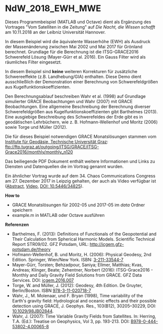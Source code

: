 # NdW_2018_EWH_MWE
Dieses Programmbeispiel (MATLAB und Octave) dient als Ergänzung des Vortrages "Vom Satelliten in die Zeitung" auf *Die Nacht, die Wissen schafft* am 10.11.2018 an der Leibniz Universität Hannover.

In diesem Beispiel wird die äquivalente Wasserhöhe (EWH) als Ausdruck der Massenänderung zwischen Mai 2002 und Mai 2017 für Grönland berechnet. Grundlage für die Berechnung ist die ITSG-GRACE2016 Schwerefeld Lösung (Mayer-Gürr et al. 2016). Ein Gauss Filter wird als räumliches Filter eingesetzt.

In diesem Beispiel sind **keine** weiteren Korrekturen für zusätzliche Schwereeffekte (z.B. Landhebung/GIA) enthalten. Diese Demo dient ausschließlich der Demonstration einer Berechnung von Schwerefeldgrößen aus Kugelfunktionskoeffizienten.

Den Berechnungsablauf beschreiben Wahr et al. (1998) auf Grundlage simulierter GRACE Beobachtungen und Wahr (2007) mit GRACE Beobachtungen. Eine allgemeine Beschreibung der Berechnung diverser Schwerefeldgrößen aus Kugelfunktionskoeffizienten gibt Barthelmes (2013). Eine ausgiebige Beschreibung des Schwerefeldes der Erde gibt es in geodätischen Lehrbüchern, wie z. B. Hofmann-Wellenhof und Moritz (2006) sowie Torge und Müller (2012).

Die für dieses Beispiel notwendigen GRACE Monatslösungen stammen vom  [Institute für Geodäsie, Technische Universität Graz](https://www.tugraz.at/institute/ifg/downloads/gravity-field-models/itsg-grace2016/):
<ftp://ftp.tugraz.at/outgoing/ITSG/GRACE/ITSG-Grace2016/monthly/monthly_n120>

Das beiliegende PDF Dokument enthält weitere Informationen und Links zu Diensten und Datenquellen die im Vortrag genannt wurden.

Ein ähnlicher Vortrag wurde auf dem 34. Chaos Communications Congress am 27. Dezember 2017 in Leipzig gehalten, der auch als Video verfügbar ist   ([Abstract](https://fahrplan.events.ccc.de/congress/2017/Fahrplan/events/8964.html), [Video](https://media.ccc.de/v/34c3-8964-watching_the_changing_earth), [DOI: 10.5446/34825](https://doi.org/10.5446/34825)).

**How to**

* GRACE Monatslösungen für 2002-05 und 2017-05 im *data* Ordner speichern
* example.m in MATLAB oder Octave ausführen

**Referenzen**

* Barthelmes, F. (2013): Definitions of Functionals of the Geopotential and Their Calculation from Spherical Harmonic Models. Scientific Technical Report STR09/02. GFZ Potsdam, URL: <http://icgem.gfz-potsdam.de/theory>
* Hofmann-Wellenhof, B. und Moritz, H. (2006): Physical Geodesy, 2nd Edition. Springer, Wien/New York. ISBN: [3-211-33544-7](http://www.worldcat.org/title/physical-geodesy/oclc/758109268)
* Mayer-Gürr, Torsten; Behzadpour, Saniya; Ellmer, Matthias; Kvas, Andreas; Klinger, Beate; Zehentner, Norbert (2016): ITSG-Grace2016 - Monthly and Daily Gravity Field Solutions from GRACE. GFZ Data Services. DOI: [icgem.2016.007](http://doi.org/10.5880/icgem.2016.007)
* Torge, W. and Müller, J. (2012): Geodesy, 4th Edition. De Gruyter, Berlin/Boston. ISBN [978-3-11-020718-7](http://www.worldcat.org/title/geodesy/oclc/987088700)
* Wahr, J., M. Molenaar, und F. Bryan (1998), Time variability of the Earth's gravity field: Hydrological and oceanic effects and their possible detection using GRACE, J. Geophys. Res., 103(B12), 30205–30229, DOI: [10.1029/98JB02844](http://doi.org/10.1029/98JB02844).
* Wahr, J. (2007): Time Variable Gravity Fields from Satellites. In: Herring, T.A. (Ed.): Treatise on Geophysics, Vol 3, pp. 193-213. DOI: [B978-0-444-53802-4.00065-8](https://doi.org/10.1016/B978-0-444-53802-4.00065-8)
